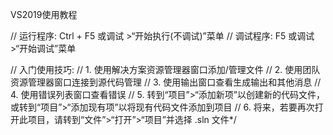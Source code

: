 VS2019使用教程

// 运行程序: Ctrl + F5 或调试 >“开始执行(不调试)”菜单
// 调试程序: F5 或调试 >“开始调试”菜单

// 入门使用技巧: 
//   1. 使用解决方案资源管理器窗口添加/管理文件
//   2. 使用团队资源管理器窗口连接到源代码管理
//   3. 使用输出窗口查看生成输出和其他消息
//   4. 使用错误列表窗口查看错误
//   5. 转到“项目”>“添加新项”以创建新的代码文件，或转到“项目”>“添加现有项”以将现有代码文件添加到项目
//   6. 将来，若要再次打开此项目，请转到“文件”>“打开”>“项目”并选择 .sln 文件*/
